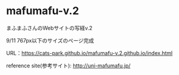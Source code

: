 # mafumafu-v.2

まふまふさんのWebサイトの写経v.2

9/11 767px以下のサイズのページ完成

URL：https://cats-park.github.io/mafumafu-v.2.github.io/index.html

reference site(参考サイト): http://uni-mafumafu.jp/
